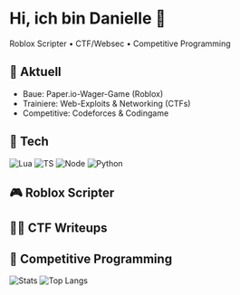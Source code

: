# Hi, ich bin Danielle 👋

Roblox Scripter • CTF/Websec • Competitive Programming

## 🚀 Aktuell
- Baue: Paper.io-Wager-Game (Roblox)
- Trainiere: Web-Exploits & Networking (CTFs)
- Competitive: Codeforces & Codingame

## 🧰 Tech
![Lua](https://img.shields.io/badge/Lua-2C2D72)
![TS](https://img.shields.io/badge/TypeScript-3178C6)
![Node](https://img.shields.io/badge/Node.js-339933)
![Python](https://img.shields.io/badge/Python-3776AB)

## 🎮 Roblox Scripter
## 🧑‍💻 CTF Writeups
## 🧠 Competitive Programming

![Stats](https://github-readme-stats.vercel.app/api?username=enzian120&show_icons=true)
![Top Langs](https://github-readme-stats.vercel.app/api/top-langs/?username=enzian120&layout=compact)

